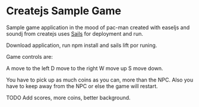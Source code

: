# Createjs Sample Game

Sample game application in the mood of pac-man created with easeljs and soundj from createjs uses [Sails](http://sailsjs.org) for deployment and run.

Download application, run npm install and sails lift por runing.

Game controls are:

A move to the left
D move to the right
W move up
S move down.

You have to pick up as much coins as you can, more than the NPC. Also you have to keep away from the NPC or else the game will restart.

TODO Add scores, more coins, better background.

